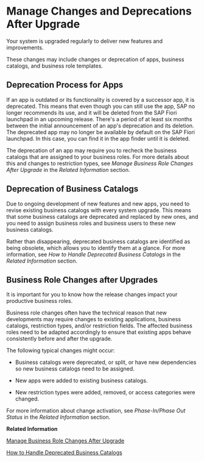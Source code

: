<!-- loio8145afce5dca4b83adf24ef6d8db5ebb -->

# Manage Changes and Deprecations After Upgrade



Your system is upgraded regularly to deliver new features and improvements.

These changes may include changes or deprecation of apps, business catalogs, and business role templates.



<a name="loio8145afce5dca4b83adf24ef6d8db5ebb__section_App_Deprecation"/>

## Deprecation Process for Apps

If an app is outdated or its functionality is covered by a successor app, it is deprecated. This means that even though you can still use the app, SAP no longer recommends its use, and it will be deleted from the SAP Fiori launchpad in an upcoming release. There's a period of at least six months between the initial announcement of an app's deprecation and its deletion. The deprecated app may no longer be available by default on the SAP Fiori launchpad. In this case, you can find it in the app finder until it is deleted.

The deprecation of an app may require you to recheck the business catalogs that are assigned to your business roles. For more details about this and changes to restriction types, see *Manage Business Role Changes After Upgrade* in the *Related Information* section.



<a name="loio8145afce5dca4b83adf24ef6d8db5ebb__section_BC_Deprecation"/>

## Deprecation of Business Catalogs

Due to ongoing development of new features and new apps, you need to revise existing business catalogs with every system upgrade. This means that some business catalogs are deprecated and replaced by new ones, and you need to assign business roles and business users to these new business catalogs.

Rather than disappearing, deprecated business catalogs are identified as being obsolete, which allows you to identify them at a glance. For more information, see *How to Handle Deprecated Business Catalogs* in the *Related Information* section.



<a name="loio8145afce5dca4b83adf24ef6d8db5ebb__section_BR_ChangesAfterUpgrades"/>

## Business Role Changes after Upgrades

It is important for you to know how the release changes impact your productive business roles.

Business role changes often have the technical reason that new developments may require changes to existing applications, business catalogs, restriction types, and/or restriction fields. The affected business roles need to be adapted accordingly to ensure that existing apps behave consistently before and after the upgrade.

The following typical changes might occur:

-   Business catalogs were deprecated, or split, or have new dependencies so new business catalogs need to be assigned.

-   New apps were added to existing business catalogs.

-   New restriction types were added, removed, or access categories were changed.


For more information about change activation, see *Phase-In/Phase Out Status* in the *Related Information* section.

**Related Information**  


 <?sap-ot O2O class="- topic/link " href="a0bc2322eba44383a3be2fe078d66449.xml" text="" desc="" xtrc="link:1" xtrf="file:/home/builder/src/dita-all/jjq1673438782153/loio2080d0faf9d84ce6aa14caa4caa32935_en-US/src/content/localization/en-us/8145afce5dca4b83adf24ef6d8db5ebb.xml" output-class="" outputTopicFile="file:/home/builder/tp.net.sf.dita-ot/2.3/plugins/com.elovirta.dita.markdown_1.3.0/xsl/dita2markdownImpl.xsl" ?> 

[Manage Business Role Changes After Upgrade](manage-business-role-changes-after-upgrade-2e2f201.md)

[How to Handle Deprecated Business Catalogs](how-to-handle-deprecated-business-catalogs-b727290.md "If you want to check how many deprecated business catalogs you still have in use, or you want to change assignments from the old, deprecated business catalogs to the new, active catalogs quickly and easily, proceed as follows:")

